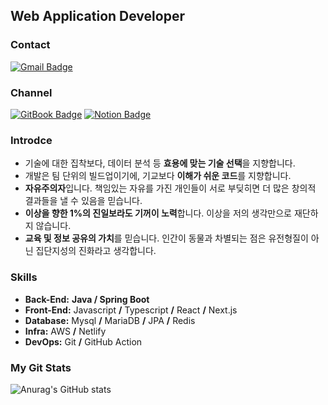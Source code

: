 ## Web Application Developer

### Contact

[![Gmail Badge](https://img.shields.io/badge/localhost8586@gmail.com-d14836?style=flat-square&logo=Gmail&logoColor=white&link=mailto:localhost8586@gmail.com)](mailto:localhost8586@gmail.com)

### Channel
[![GitBook Badge](http://img.shields.io/badge/BLOG-3884FF?style=flat-square&logo=gitbook&logoColor=white)](https://localhost8586.gitbook.io/heo-y-y/)
[![Notion Badge](https://img.shields.io/badge/PROFILE-609926?style=flat-square&logo=notion&logoColor=white)](https://common-mouth-660.notion.site/620dcd4ee97c4f9f9611771b65c7794d?pvs=4)


### Introdce

- 기술에 대한 집착보다, 데이터 분석 등 **효용에 맞는 기술 선택**을 지향합니다.
- 개발은 팀 단위의 빌드업이기에, 기교보다 **이해가 쉬운 코드**를 지향합니다.
- **자유주의자**입니다. 책임있는 자유를 가진 개인들이 서로 부딪히면 더 많은 창의적 결과들을 낼 수 있음을 믿습니다.
- **이상을 향한 1%의 진일보라도 기꺼이 노력**합니다. 이상을 저의 생각만으로 재단하지 않습니다.
- **교육 및 정보 공유의 가치**를 믿습니다. 인간이 동물과 차별되는 점은 유전형질이 아닌 집단지성의 진화라고 생각합니다.

### Skills
- **Back-End:** **Java / Spring Boot**
- **Front-End:** Javascript **/** Typescript **/** React **/** Next.js
- **Database:** Mysql **/** MariaDB **/** JPA **/** Redis
- **Infra:** AWS **/** Netlify
- **DevOps:** Git **/** GitHub Action

### My Git Stats
![Anurag's GitHub stats](https://github-readme-stats.vercel.app/api?username=Heo-y-y&show_icons=true&theme=radical)


